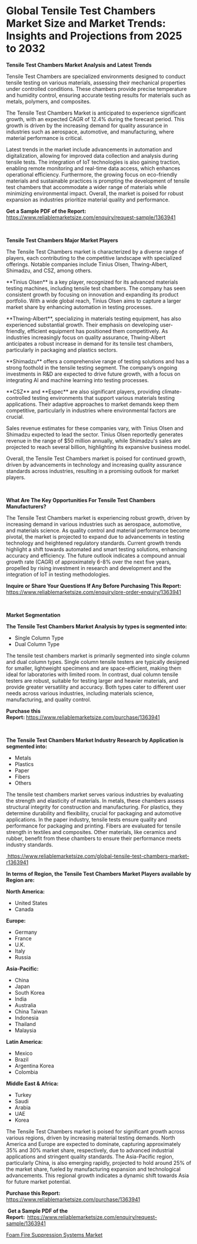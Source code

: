 <p><h1>Global Tensile Test Chambers Market Size and Market Trends: Insights and Projections from 2025 to 2032</h1></p><p><strong>Tensile Test Chambers Market Analysis and Latest Trends</strong></p>
<p><p>Tensile Test Chambers are specialized environments designed to conduct tensile testing on various materials, assessing their mechanical properties under controlled conditions. These chambers provide precise temperature and humidity control, ensuring accurate testing results for materials such as metals, polymers, and composites. </p><p>The Tensile Test Chambers Market is anticipated to experience significant growth, with an expected CAGR of 12.4% during the forecast period. This growth is driven by the increasing demand for quality assurance in industries such as aerospace, automotive, and manufacturing, where material performance is critical. </p><p>Latest trends in the market include advancements in automation and digitalization, allowing for improved data collection and analysis during tensile tests. The integration of IoT technologies is also gaining traction, enabling remote monitoring and real-time data access, which enhances operational efficiency. Furthermore, the growing focus on eco-friendly materials and sustainable practices is prompting the development of tensile test chambers that accommodate a wider range of materials while minimizing environmental impact. Overall, the market is poised for robust expansion as industries prioritize material quality and performance.</p></p>
<p><strong>Get a Sample PDF of the Report:&nbsp;</strong> <a href="https://www.reliablemarketsize.com/enquiry/request-sample/1363941?utm_campaign=3172&utm_medium=2&utm_source=Github&utm_content=ia&utm_term=10042025&utm_id=tensile-test-chambers">https://www.reliablemarketsize.com/enquiry/request-sample/1363941</a></p>
<p>&nbsp;</p>
<p><strong>Tensile Test Chambers Major Market Players</strong></p>
<p><p>The Tensile Test Chambers market is characterized by a diverse range of players, each contributing to the competitive landscape with specialized offerings. Notable companies include Tinius Olsen, Thwing-Albert, Shimadzu, and CSZ, among others.</p><p>**Tinius Olsen** is a key player, recognized for its advanced materials testing machines, including tensile test chambers. The company has seen consistent growth by focusing on innovation and expanding its product portfolio. With a wide global reach, Tinius Olsen aims to capture a larger market share by enhancing automation in testing processes.</p><p>**Thwing-Albert**, specializing in materials testing equipment, has also experienced substantial growth. Their emphasis on developing user-friendly, efficient equipment has positioned them competitively. As industries increasingly focus on quality assurance, Thwing-Albert anticipates a robust increase in demand for its tensile test chambers, particularly in packaging and plastics sectors.</p><p>**Shimadzu** offers a comprehensive range of testing solutions and has a strong foothold in the tensile testing segment. The company’s ongoing investments in R&D are expected to drive future growth, with a focus on integrating AI and machine learning into testing processes.</p><p>**CSZ** and **Espec** are also significant players, providing climate-controlled testing environments that support various materials testing applications. Their adaptive approaches to market demands keep them competitive, particularly in industries where environmental factors are crucial.</p><p>Sales revenue estimates for these companies vary, with Tinius Olsen and Shimadzu expected to lead the sector. Tinius Olsen reportedly generates revenue in the range of $50 million annually, while Shimadzu's sales are projected to reach several billion, highlighting its expansive business model.</p><p>Overall, the Tensile Test Chambers market is poised for continued growth, driven by advancements in technology and increasing quality assurance standards across industries, resulting in a promising outlook for market players.</p></p>
<p>&nbsp;</p>
<p><strong>What Are The Key Opportunities For Tensile Test Chambers Manufacturers?</strong></p>
<p><p>The Tensile Test Chambers market is experiencing robust growth, driven by increasing demand in various industries such as aerospace, automotive, and materials science. As quality control and material performance become pivotal, the market is projected to expand due to advancements in testing technology and heightened regulatory standards. Current growth trends highlight a shift towards automated and smart testing solutions, enhancing accuracy and efficiency. The future outlook indicates a compound annual growth rate (CAGR) of approximately 6-8% over the next five years, propelled by rising investment in research and development and the integration of IoT in testing methodologies.</p></p>
<p><strong>Inquire or Share Your Questions If Any Before Purchasing This Report:</strong> <a href="https://www.reliablemarketsize.com/enquiry/pre-order-enquiry/1363941?utm_campaign=3172&utm_medium=2&utm_source=Github&utm_content=ia&utm_term=10042025&utm_id=tensile-test-chambers">https://www.reliablemarketsize.com/enquiry/pre-order-enquiry/1363941</a></p>
<p>&nbsp;</p>
<p><strong>Market Segmentation</strong></p>
<p><strong>The Tensile Test Chambers Market Analysis by types is segmented into:</strong></p>
<p><ul><li>Single Column Type</li><li>Dual Column Type</li></ul></p>
<p><p>The tensile test chambers market is primarily segmented into single column and dual column types. Single column tensile testers are typically designed for smaller, lightweight specimens and are space-efficient, making them ideal for laboratories with limited room. In contrast, dual column tensile testers are robust, suitable for testing larger and heavier materials, and provide greater versatility and accuracy. Both types cater to different user needs across various industries, including materials science, manufacturing, and quality control.</p></p>
<p><strong>Purchase this Report:&nbsp;</strong><a href="https://www.reliablemarketsize.com/purchase/1363941?utm_campaign=3172&utm_medium=2&utm_source=Github&utm_content=ia&utm_term=10042025&utm_id=tensile-test-chambers">https://www.reliablemarketsize.com/purchase/1363941</a></p>
<p>&nbsp;</p>
<p><strong>The Tensile Test Chambers Market Industry Research by Application is segmented into:</strong></p>
<p><ul><li>Metals</li><li>Plastics</li><li>Paper</li><li>Fibers</li><li>Others</li></ul></p>
<p><p>The tensile test chambers market serves various industries by evaluating the strength and elasticity of materials. In metals, these chambers assess structural integrity for construction and manufacturing. For plastics, they determine durability and flexibility, crucial for packaging and automotive applications. In the paper industry, tensile tests ensure quality and performance for packaging and printing. Fibers are evaluated for tensile strength in textiles and composites. Other materials, like ceramics and rubber, benefit from these chambers to ensure their performance meets industry standards.</p></p>
<p><a href="https://www.reliablemarketsize.com/global-tensile-test-chambers-market-r1363941?utm_campaign=3172&utm_medium=2&utm_source=Github&utm_content=ia&utm_term=10042025&utm_id=tensile-test-chambers">&nbsp;https://www.reliablemarketsize.com/global-tensile-test-chambers-market-r1363941</a></p>
<p><strong>In terms of Region, the Tensile Test Chambers Market Players available by Region are:</strong></p>
<p>
    <p> <strong> North America: </strong>
        <ul>
            <li>United States</li>
            <li>Canada</li>
        </ul>
        </p> 
    <p> <strong> Europe: </strong>
        <ul>
            <li>Germany</li>
            <li>France</li>
            <li>U.K.</li>
            <li>Italy</li>
            <li>Russia</li>
        </ul>
        </p> 
    <p> <strong> Asia-Pacific: </strong>
        <ul>
            <li>China</li>
            <li>Japan</li>
            <li>South Korea</li>
            <li>India</li>
            <li>Australia</li>
            <li>China Taiwan</li>
            <li>Indonesia</li>
            <li>Thailand</li>
            <li>Malaysia</li>
        </ul>
        </p> 
    <p> <strong> Latin America: </strong>
        <ul>
            <li>Mexico</li>
            <li>Brazil</li>
            <li>Argentina Korea</li>
            <li>Colombia</li>
        </ul>
        </p> 
    <p> <strong> Middle East & Africa: </strong>
        <ul>
            <li>Turkey</li>
            <li>Saudi</li>
            <li>Arabia</li>
            <li>UAE</li>
            <li>Korea</li>
        </ul>
    </p>
    </p>
<p><p>The Tensile Test Chambers market is poised for significant growth across various regions, driven by increasing material testing demands. North America and Europe are expected to dominate, capturing approximately 35% and 30% market share, respectively, due to advanced industrial applications and stringent quality standards. The Asia-Pacific region, particularly China, is also emerging rapidly, projected to hold around 25% of the market share, fueled by manufacturing expansion and technological advancements. This regional growth indicates a dynamic shift towards Asia for future market potential.</p></p>
<p><strong>Purchase this Report: </strong><a href="https://www.reliablemarketsize.com/purchase/1363941?utm_campaign=3172&utm_medium=2&utm_source=Github&utm_content=ia&utm_term=10042025&utm_id=tensile-test-chambers">https://www.reliablemarketsize.com/purchase/1363941</a></p>
<p>&nbsp;<strong>Get a Sample PDF of the Report:&nbsp;&nbsp;</strong><a href="https://www.reliablemarketsize.com/enquiry/request-sample/1363941?utm_campaign=3172&utm_medium=2&utm_source=Github&utm_content=ia&utm_term=10042025&utm_id=tensile-test-chambers">https://www.reliablemarketsize.com/enquiry/request-sample/1363941</a></p>
<p><strong></strong></p>
<p><p><a href="https://github.com/nagateyisu29/Market-Research-Report-List-1/blob/main/foam-fire-suppression-systems-market.md?utm_campaign=3172&utm_medium=2&utm_source=Github&utm_content=ia&utm_term=10042025&utm_id=tensile-test-chambers">Foam Fire Suppression Systems Market</a></p></p>